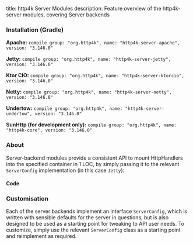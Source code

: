 title: http4k Server Modules
description: Feature overview of the http4k-server modules, covering Server backends

### Installation (Gradle)
**Apache:** ```compile group: "org.http4k", name: "http4k-server-apache", version: "3.146.0"```

**Jetty:** ```compile group: "org.http4k", name: "http4k-server-jetty", version: "3.146.0"```

**Ktor CIO:** ```compile group: "org.http4k", name: "http4k-server-ktorcio", version: "3.146.0"```

**Netty:** ```compile group: "org.http4k", name: "http4k-server-netty", version: "3.146.0"```

**Undertow:** ```compile group: "org.http4k", name: "http4k-server-undertow", version: "3.146.0"```

**SunHttp (for development only):** ```compile group: "org.http4k", name: "http4k-core", version: "3.146.0"```

### About
Server-backend modules provide a consistent API to mount HttpHandlers into the specified container in 1 LOC, by 
simply passing it to the relevant `ServerConfig` implementation (in this case `Jetty`):

#### Code [<img class="octocat"/>](https://github.com/http4k/http4k/blob/master/src/docs/guide/modules/servers/example_http.kt)
<script src="https://gist-it.appspot.com/https://github.com/http4k/http4k/blob/master/src/docs/guide/modules/servers/example_http.kt"></script>

### Customisation
Each of the server backends implement an interface `ServerConfig`, which is written with sensible defaults for the server in questions, 
but is also designed to be used as a starting point for tweaking to API user needs. To customize, simply use the relevant `ServerConfig` 
class as a starting point and reimplement as required.
